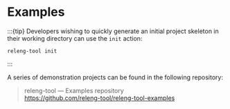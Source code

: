# Examples

:::{tip}
Developers wishing to quickly generate an initial project skeleton in
their working directory can use the `init` action:

```shell
releng-tool init
```
:::

A series of demonstration projects can be found in the following repository:

> releng-tool — Examples repository \
> <https://github.com/releng-tool/releng-tool-examples>

